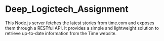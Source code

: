 # Deep_Logictech_Assignment
This Node.js server fetches the latest stories from time.com and exposes them through a RESTful API. It provides a simple and lightweight solution to retrieve up-to-date information from the Time website.
